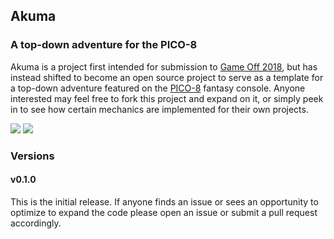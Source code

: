 ## Akuma
### A top-down adventure for the PICO-8
Akuma is a project first intended for submission to [Game Off 2018](https://itch.io/jam/game-off-2018), but has instead shifted to become an open source project to serve as a template for a top-down adventure featured on the [PICO-8](https://www.lexaloffle.com/pico-8.php) fantasy console. Anyone interested may feel free to fork this project and expand on it, or simply peek in to see how certain mechanics are implemented for their own projects.

![](https://chadramsey.github.io/assets/images/2018/akuma_title_screen.gif)
![](https://chadramsey.github.io/assets/images/2018/akuma_damage_soul.gif)

### Versions
#### v0.1.0
This is the initial release. If anyone finds an issue or sees an opportunity to optimize to expand the code please open an issue or submit a pull request accordingly. 
